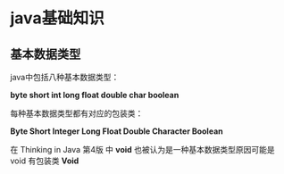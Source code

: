 # java基础知识

## 基本数据类型

java中包括八种基本数据类型：

**byte  short  int  long  float  double  char  boolean**

每种基本数据类型都有对应的包装类：

**Byte  Short  Integer  Long  Float  Double  Character  Boolean**

在 Thinking in Java 第4版 中 **void** 也被认为是一种基本数据类型原因可能是 void 有包装类 **Void** 

